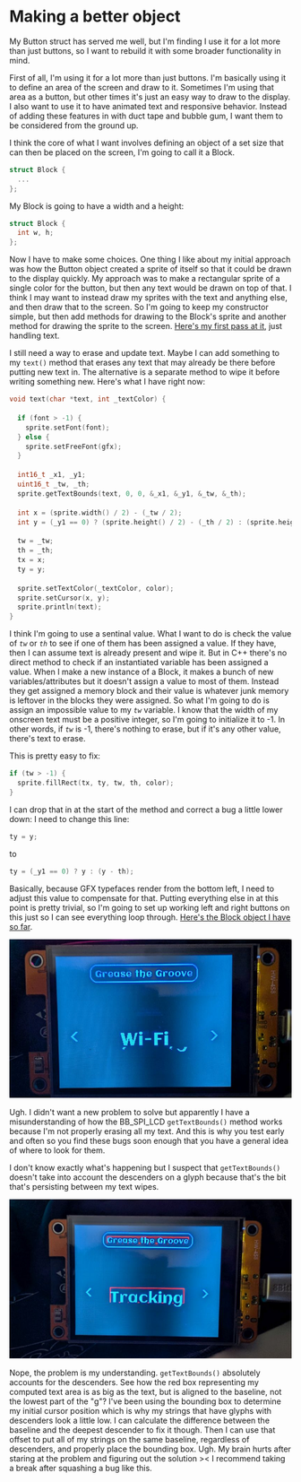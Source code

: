 # Making a better object

My Button struct has served me well, but I'm finding I use it for a lot more than just buttons, so I want to rebuild it with some broader functionality in mind. 

First of all, I'm using it for a lot more than just buttons. I'm basically using it to define an area of the screen and draw to it. Sometimes I'm using that area as a button, but other times it's just an easy way to draw to the display. I also want to use it to have animated text and responsive behavior. Instead of adding these features in with duct tape and bubble gum, I want them to be considered from the ground up.

I think the core of what I want involves defining an object of a set size that can then be placed on the screen, I'm going to call it a Block.

```C++
struct Block {
  ...
};
```

My Block is going to have a width and a height:

```C++
struct Block {
  int w, h;
};
```

Now I have to make some choices. One thing I like about my initial approach was how the Button object created a sprite of itself so that it could be drawn to the display quickly. My approach was to make a rectangular sprite of a single color for the button, but then any text would be drawn on top of that. I think I may want to instead draw my sprites with the text and anything else, and then draw that to the screen. So I'm going to keep my constructor simple, but then add methods for drawing to the Block's sprite and another method for drawing the sprite to the screen. [Here's my first pass at it](block-struct-01.ino), just handling text.

I still need a way to erase and update text. Maybe I can add something to my `text()` method that erases any text that may already be there before putting new text in. The alternative is a separate method to wipe it before writing something new. Here's what I have right now:

```C++
void text(char *text, int _textColor) {

  if (font > -1) {
    sprite.setFont(font);
  } else {
    sprite.setFreeFont(gfx);
  }

  int16_t _x1, _y1;
  uint16_t _tw, _th;
  sprite.getTextBounds(text, 0, 0, &_x1, &_y1, &_tw, &_th);

  int x = (sprite.width() / 2) - (_tw / 2);
  int y = (_y1 == 0) ? (sprite.height() / 2) - (_th / 2) : (sprite.height() / 2) + (_th / 2);

  tw = _tw;
  th = _th;
  tx = x;
  ty = y;

  sprite.setTextColor(_textColor, color);
  sprite.setCursor(x, y);
  sprite.println(text);
}
```

I think I'm going to use a sentinal value. What I want to do is check the value of <var>`tw`</var> or <var>`th`</var> to see if one of them has been assigned a value. If they have, then I can assume text is already present and wipe it. But in C++ there's no direct method to check if an instantiated variable has been assigned a value. When I make a new instance of a Block, it makes a bunch of new variables/attributes but it doesn't assign a value to most of them. Instead they get assigned a memory block and their value is whatever junk memory is leftover in the blocks they were assigned. So what I'm going to do is assign an impossible value to my <var>`tw`</var> variable. I know that the width of my onscreen text must be a positive integer, so I'm going to initialize it to -1. In other words, if <var>`tw`</var> is -1, there's nothing to erase, but if it's any other value, there's text to erase.

This is pretty easy to fix:

```C++
if (tw > -1) {
  sprite.fillRect(tx, ty, tw, th, color);
}
```

I can drop that in at the start of the method and correct a bug a little lower down: I need to change this line:

```C++
ty = y;
```

to

```C++
ty = (_y1 == 0) ? y : (y - th);
```

Basically, because GFX typefaces render from the bottom left, I need to adjust this value to compensate for that. Putting everything else in at this point is pretty trivial, so I'm going to set up working left and right buttons on this just so I can see everything loop through. [Here's the Block object I have so far](block-struck-02.ino).

<img src="./img/gtg-home-screen-prototype-01.jpg" alt="home screen prototype with artifacts">

Ugh. I didn't want a new problem to solve but apparently I have a misunderstanding of how the BB_SPI_LCD `getTextBounds()` method works because I'm not properly erasing all my text. And this is why you test early and often so you find these bugs soon enough that you have a general idea of where to look for them. 

I don't know exactly what's happening but I suspect that `getTextBounds()` doesn't take into account the descenders on a glyph because that's the bit that's persisting between my text wipes. 

<img src="./img/gtg-home-screen-red-box-modes-01.jpg" alt="home screen prototype with a red box showing the computed text area">

Nope, the problem is my understanding. `getTextBounds()` absolutely accounts for the descenders. See how the red box representing my computed text area is as big as the text, but is aligned to the baseline, not the lowest part of the "g"? I've been using the bounding box to determine my initial cursor position which is why my strings that have glyphs with descenders look a little low. I can calculate the difference between the baseline and the deepest descender to fix it though. Then I can use that offset to put all of my strings on the same baseline, regardless of descenders, and properly place the bounding box. Ugh. My brain hurts after staring at the problem and figuring out the solution >< I recommend taking a break after squashing a bug like this.